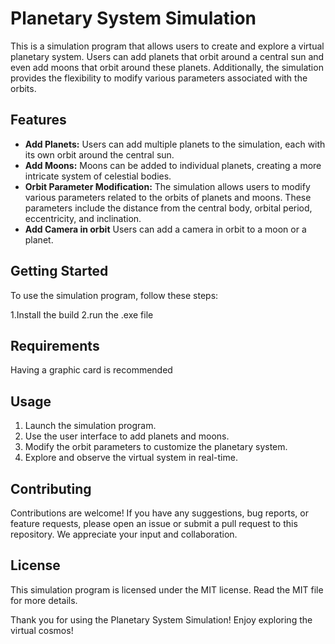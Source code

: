 # Planetary System Simulation

This is a simulation program that allows users to create and explore a virtual planetary system. Users can add planets that orbit around a central sun and even add moons that orbit around these planets. Additionally, the simulation provides the flexibility to modify various parameters associated with the orbits.

## Features

- **Add Planets:** Users can add multiple planets to the simulation, each with its own orbit around the central sun.
- **Add Moons:** Moons can be added to individual planets, creating a more intricate system of celestial bodies.
- **Orbit Parameter Modification:** The simulation allows users to modify various parameters related to the orbits of planets and moons. These parameters include the distance from the central body, orbital period, eccentricity, and inclination.
- **Add Camera in orbit** Users can add a camera in orbit to a moon or a planet.

## Getting Started

To use the simulation program, follow these steps:

1.Install the build
2.run the .exe file

## Requirements

Having a graphic card is recommended


## Usage

1. Launch the simulation program.
2. Use the user interface to add planets and moons.
3. Modify the orbit parameters to customize the planetary system.
4. Explore and observe the virtual system in real-time.

## Contributing

Contributions are welcome! If you have any suggestions, bug reports, or feature requests, please open an issue or submit a pull request to this repository. We appreciate your input and collaboration.

## License

This simulation program is licensed under the MIT license. Read the MIT file for more details.

Thank you for using the Planetary System Simulation! Enjoy exploring the virtual cosmos!
